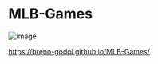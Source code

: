 # MLB-Games

![image](https://github.com/Breno-Godoi/MLB-Games/assets/103461863/503e9b09-dd50-4192-8bc4-e1f553e5c098)


https://breno-godoi.github.io/MLB-Games/
